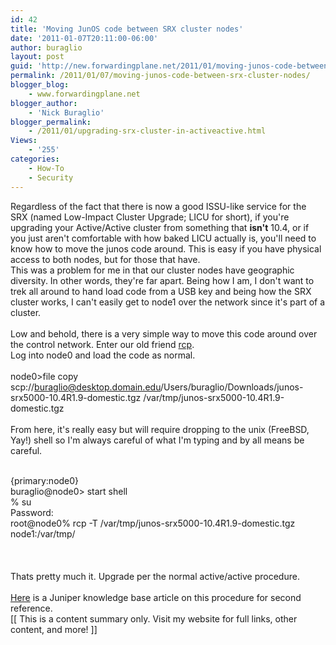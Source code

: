 ```yaml
---
id: 42
title: 'Moving JunOS code between SRX cluster nodes'
date: '2011-01-07T20:11:00-06:00'
author: buraglio
layout: post
guid: 'http://new.forwardingplane.net/2011/01/moving-junos-code-between-srx-cluster-nodes/'
permalink: /2011/01/07/moving-junos-code-between-srx-cluster-nodes/
blogger_blog:
    - www.forwardingplane.net
blogger_author:
    - 'Nick Buraglio'
blogger_permalink:
    - /2011/01/upgrading-srx-cluster-in-activeactive.html
Views:
    - '255'
categories:
    - How-To
    - Security
---
```


Regardless of the fact that there is now a good ISSU-like service for the SRX (named Low-Impact Cluster Upgrade; LICU for short), if you're upgrading your Active/Active cluster from something that <span style="font-weight:bold;">isn't</span> 10.4, or if you just aren't comfortable with how baked LICU actually is, you'll need to know how to move the junos code around.  This is easy if you have physical access to both nodes, but for those that have.<br />This was a problem for me in that our cluster nodes have geographic diversity.  In other words, they're far apart.  Being how I am, I don't want to trek all around to hand load code from a USB key and being how the SRX cluster works, I can't easily get to node1 over the network since it's part of a cluster.<br /><br />Low and behold, there is a very simple way to move this code around over the control network.  Enter our old friend <a href="http://www.mkssoftware.com/docs/man1/rcp.1.asp">rcp</a>.<br />Log into node0 and load the code as normal.<br /><br /><span>node0>file copy scp://buraglio@desktop.domain.edu/Users/buraglio/Downloads/junos-srx5000-10.4R1.9-domestic.tgz /var/tmp/junos-srx5000-10.4R1.9-domestic.tgz</span><br /><br />From here, it's really easy but will require dropping to the unix (FreeBSD, Yay!) shell so I'm  always careful of what I'm typing and by all means be careful.<br /><br /><div><div><span>{primary:node0}</span></div><div><span>buraglio@node0> start shell </span></div><div><span>% su</span></div><div><span>Password: <enter><enter></enter></span></div><div><span>root@node0% rcp -T /var/tmp/junos-srx5000-10.4R1.9-domestic.tgz node1:/var/tmp/</span></div></div><div><span><br /></span></div><br /><br />Thats pretty much it.  Upgrade per the normal active/active procedure.  <br /><br /><a href="http://kb.juniper.net/InfoCenter/index?page=content&id=KB17410&actp=RSS&smlogin=true">Here</a> is a Juniper knowledge base article on this procedure for second reference.<div>[[ This is a content summary only. Visit my website for full links, other content, and more! ]]</div>